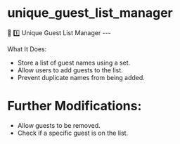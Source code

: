 # unique_guest_list_manager

📌 1️⃣ Unique Guest List Manager ---

What It Does:

- Store a list of guest names using a set.
- Allow users to add guests to the list.
- Prevent duplicate names from being added.

# Further Modifications:

- Allow guests to be removed.
- Check if a specific guest is on the list.
